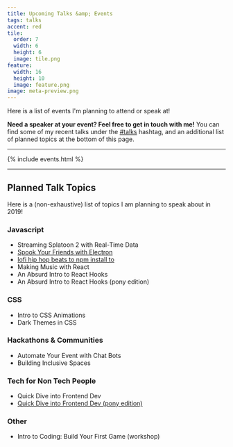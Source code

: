```yaml
---
title: Upcoming Talks &amp; Events
tags: talks
accent: red
tile:
  order: 7
  width: 6
  height: 6
  image: tile.png
feature:
  width: 16
  height: 10
  image: feature.png
image: meta-preview.png
---
```


<p class="lead">Here is a list of events I'm planning to attend or speak at!</p>

**Need a speaker at your event? Feel free to get in touch with me!** You can find some of my recent talks under the <a href="/hashtag/talks" class="uno">#talks</a> hashtag, and an additional list of planned topics at the bottom of this page.

---

{% include events.html %}

---

## Planned Talk Topics

Here is a (non-exhaustive) list of topics I am planning to speak about in 2019!

### Javascript

- Streaming Splatoon 2 with Real-Time Data
- [Spook Your Friends with Electron](/spooky-electron)
- [lofi hip hop beats to npm install to](/lofi-npm)
- Making Music with React
- An Absurd Intro to React Hooks
- An Absurd Intro to React Hooks (pony edition)

### CSS

- Intro to CSS Animations
- Dark Themes in CSS

### Hackathons &amp; Communities

- Automate Your Event with Chat Bots
- Building Inclusive Spaces

### Tech for Non Tech People

- Quick Dive into Frontend Dev
- [Quick Dive into Frontend Dev (pony edition)](https://speakerdeck.com/pixely/how-equestria-was-made-building-efnws-website-by-pixely-number-ponydev-at-everfree-northwest-1)

### Other

- Intro to Coding: Build Your First Game (workshop)